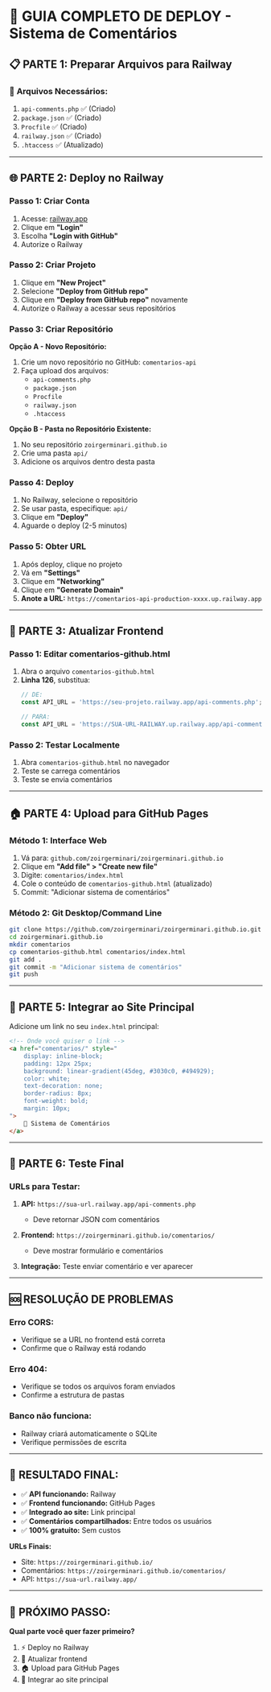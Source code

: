 # 🚀 GUIA COMPLETO DE DEPLOY - Sistema de Comentários

## 📋 **PARTE 1: Preparar Arquivos para Railway**

### 📁 **Arquivos Necessários:**
1. `api-comments.php` ✅ (Criado)
2. `package.json` ✅ (Criado)  
3. `Procfile` ✅ (Criado)
4. `railway.json` ✅ (Criado)
5. `.htaccess` ✅ (Atualizado)

---

## 🌐 **PARTE 2: Deploy no Railway**

### **Passo 1: Criar Conta**
1. Acesse: [railway.app](https://railway.app)
2. Clique em **"Login"** 
3. Escolha **"Login with GitHub"**
4. Autorize o Railway

### **Passo 2: Criar Projeto**
1. Clique em **"New Project"**
2. Selecione **"Deploy from GitHub repo"**
3. Clique em **"Deploy from GitHub repo"** novamente
4. Autorize o Railway a acessar seus repositórios

### **Passo 3: Criar Repositório**
**Opção A - Novo Repositório:**
1. Crie um novo repositório no GitHub: `comentarios-api`
2. Faça upload dos arquivos:
   - `api-comments.php`
   - `package.json`
   - `Procfile`
   - `railway.json`
   - `.htaccess`

**Opção B - Pasta no Repositório Existente:**
1. No seu repositório `zoirgerminari.github.io`
2. Crie uma pasta `api/`
3. Adicione os arquivos dentro desta pasta

### **Passo 4: Deploy**
1. No Railway, selecione o repositório
2. Se usar pasta, especifique: `api/`
3. Clique em **"Deploy"**
4. Aguarde o deploy (2-5 minutos)

### **Passo 5: Obter URL**
1. Após deploy, clique no projeto
2. Vá em **"Settings"**
3. Clique em **"Networking"** 
4. Clique em **"Generate Domain"**
5. **Anote a URL:** `https://comentarios-api-production-xxxx.up.railway.app`

---

## 📄 **PARTE 3: Atualizar Frontend**

### **Passo 1: Editar comentarios-github.html**
1. Abra o arquivo `comentarios-github.html`
2. **Linha 126**, substitua:
   ```javascript
   // DE:
   const API_URL = 'https://seu-projeto.railway.app/api-comments.php';
   
   // PARA:
   const API_URL = 'https://SUA-URL-RAILWAY.up.railway.app/api-comments.php';
   ```

### **Passo 2: Testar Localmente**
1. Abra `comentarios-github.html` no navegador
2. Teste se carrega comentários
3. Teste se envia comentários

---

## 🏠 **PARTE 4: Upload para GitHub Pages**

### **Método 1: Interface Web**
1. Vá para: `github.com/zoirgerminari/zoirgerminari.github.io`
2. Clique em **"Add file" > "Create new file"**
3. Digite: `comentarios/index.html`
4. Cole o conteúdo de `comentarios-github.html` (atualizado)
5. Commit: "Adicionar sistema de comentários"

### **Método 2: Git Desktop/Command Line**
```bash
git clone https://github.com/zoirgerminari/zoirgerminari.github.io.git
cd zoirgerminari.github.io
mkdir comentarios
cp comentarios-github.html comentarios/index.html
git add .
git commit -m "Adicionar sistema de comentários"
git push
```

---

## 🔗 **PARTE 5: Integrar ao Site Principal**

Adicione um link no seu `index.html` principal:

```html
<!-- Onde você quiser o link -->
<a href="comentarios/" style="
    display: inline-block;
    padding: 12px 25px;
    background: linear-gradient(45deg, #3030c0, #494929);
    color: white;
    text-decoration: none;
    border-radius: 8px;
    font-weight: bold;
    margin: 10px;
">
    💬 Sistema de Comentários
</a>
```

---

## 🧪 **PARTE 6: Teste Final**

### **URLs para Testar:**
1. **API:** `https://sua-url.railway.app/api-comments.php`
   - Deve retornar JSON com comentários

2. **Frontend:** `https://zoirgerminari.github.io/comentarios/`
   - Deve mostrar formulário e comentários

3. **Integração:** Teste enviar comentário e ver aparecer

---

## 🆘 **RESOLUÇÃO DE PROBLEMAS**

### **Erro CORS:**
- Verifique se a URL no frontend está correta
- Confirme que o Railway está rodando

### **Erro 404:**
- Verifique se todos os arquivos foram enviados
- Confirme a estrutura de pastas

### **Banco não funciona:**
- Railway criará automaticamente o SQLite
- Verifique permissões de escrita

---

## 📱 **RESULTADO FINAL:**

- ✅ **API funcionando:** Railway
- ✅ **Frontend funcionando:** GitHub Pages  
- ✅ **Integrado ao site:** Link principal
- ✅ **Comentários compartilhados:** Entre todos os usuários
- ✅ **100% gratuito:** Sem custos

**URLs Finais:**
- Site: `https://zoirgerminari.github.io/`
- Comentários: `https://zoirgerminari.github.io/comentarios/`
- API: `https://sua-url.railway.app/`

---

## 🎯 **PRÓXIMO PASSO:**

**Qual parte você quer fazer primeiro?**
1. ⚡ Deploy no Railway
2. 📝 Atualizar frontend  
3. 🏠 Upload para GitHub Pages
4. 🔗 Integrar ao site principal
